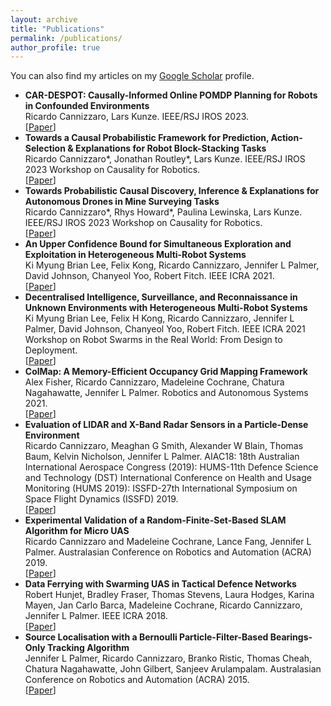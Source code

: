 ```yaml
---
layout: archive
title: "Publications"
permalink: /publications/
author_profile: true
---
```


You can also find my articles on my [Google Scholar](https://scholar.google.com/citations?user=t6sS4b8AAAAJ&hl) profile.

* **CAR-DESPOT: Causally-Informed Online POMDP Planning for Robots in Confounded Environments** <br> Ricardo Cannizzaro, Lars Kunze. IEEE/RSJ IROS 2023.<br> [[Paper](http://arxiv.org/abs/2304.06848)]
* **Towards a Causal Probabilistic Framework for Prediction, Action-Selection & Explanations for Robot Block-Stacking Tasks** <br> Ricardo Cannizzaro\*, Jonathan Routley\*, Lars Kunze. IEEE/RSJ IROS 2023 Workshop on Causality for Robotics.<br> [[Paper](https://arxiv.org/abs/2308.06203)]
* **Towards Probabilistic Causal Discovery, Inference & Explanations for Autonomous Drones in Mine Surveying Tasks** <br> Ricardo Cannizzaro\*, Rhys Howard\*, Paulina Lewinska, Lars Kunze. IEEE/RSJ IROS 2023 Workshop on Causality for Robotics. <br> [[Paper](https://arxiv.org/abs/2308.10047)]
* **An Upper Confidence Bound for Simultaneous Exploration and Exploitation in Heterogeneous Multi-Robot Systems** <br> Ki Myung Brian Lee, Felix Kong, Ricardo Cannizzaro, Jennifer L Palmer, David Johnson, Chanyeol Yoo, Robert Fitch. IEEE ICRA 2021. <br> [[Paper](https://ieeexplore.ieee.org/document/9560822)]
* **Decentralised Intelligence, Surveillance, and Reconnaissance in Unknown Environments with Heterogeneous Multi-Robot Systems** <br> Ki Myung Brian Lee, Felix H Kong, Ricardo Cannizzaro, Jennifer L Palmer, David Johnson, Chanyeol Yoo, Robert Fitch. IEEE ICRA 2021 Workshop on Robot Swarms in the Real World: From Design to Deployment.<br> [[Paper](https://arxiv.org/abs/2106.09219)]
* **ColMap: A Memory-Efficient Occupancy Grid Mapping Framework** <br> Alex Fisher, Ricardo Cannizzaro, Madeleine Cochrane, Chatura Nagahawatte, Jennifer L Palmer. Robotics and Autonomous Systems 2021. <br> [[Paper](https://www.sciencedirect.com/science/article/pii/S0921889021000403)]
* **Evaluation of LIDAR and X-Band Radar Sensors in a Particle-Dense Environment** <br> Ricardo Cannizzaro, Meaghan G Smith, Alexander W Blain, Thomas Baum, Kelvin Nicholson, Jennifer L Palmer. AIAC18: 18th Australian International Aerospace Congress (2019): HUMS-11th Defence Science and Technology (DST) International Conference on Health and Usage Monitoring (HUMS 2019): ISSFD-27th International Symposium on Space Flight Dynamics (ISSFD) 2019. <br> [[Paper](https://www.researchgate.net/publication/348620221_Evaluation_of_LIDAR_and_X-Band_Radar_Sensors_in_a_Particle-Dense_Environment)]
* **Experimental Validation of a Random-Finite-Set-Based SLAM Algorithm for Micro UAS** <br> Ricardo Cannizzaro and Madeleine Cochrane, Lance Fang, Jennifer L Palmer. Australasian Conference on Robotics and Automation (ACRA) 2019. <br> [[Paper](https://ssl.linklings.net/conferences/acra/acra2019_proceedings/views/by_sub_type.html#pap105)]
* **Data Ferrying with Swarming UAS in Tactical Defence Networks** <br> Robert Hunjet, Bradley Fraser, Thomas Stevens, Laura Hodges, Karina Mayen, Jan Carlo Barca, Madeleine Cochrane, Ricardo Cannizzaro, Jennifer L Palmer. IEEE ICRA 2018. <br> [[Paper](https://ieeexplore.ieee.org/document/8463151)]
* **Source Localisation with a Bernoulli Particle-Filter-Based Bearings-Only Tracking Algorithm** <br> Jennifer L Palmer, Ricardo Cannizzaro, Branko Ristic, Thomas Cheah, Chatura Nagahawatte, John Gilbert, Sanjeev Arulampalam. Australasian Conference on Robotics and Automation (ACRA) 2015. <br> [[Paper](https://www.araa.asn.au/acra/acra2015/papers/pap170.pdf)]
